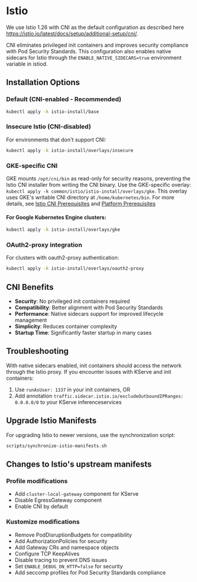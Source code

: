 # Istio

We use Istio 1.26 with CNI as the default configuration as described here <https://istio.io/latest/docs/setup/additional-setup/cni/>.

CNI eliminates privileged init containers and improves security compliance with Pod Security Standards. This configuration also enables native sidecars for Istio through the `ENABLE_NATIVE_SIDECARS=true` environment variable in istiod.

## Installation Options

### Default (CNI-enabled - Recommended)
```bash
kubectl apply -k istio-install/base
```

### Insecure Istio (CNI-disabled)
For environments that don't support CNI:
```bash
kubectl apply -k istio-install/overlays/insecure
```

### GKE-specific CNI
GKE mounts `/opt/cni/bin` as read-only for security reasons, preventing the Istio CNI installer from writing the CNI binary. Use the GKE-specific overlay: `kubectl apply -k common/istio/istio-install/overlays/gke`. This overlay uses GKE's writable CNI directory at `/home/kubernetes/bin`. For more details, see [Istio CNI Prerequisites](https://istio.io/latest/docs/setup/additional-setup/cni/#prerequisites) and [Platform Prerequisites](https://istio.io/latest/docs/ambient/install/platform-prerequisites/)

#### For Google Kubernetes Engine clusters:
```bash
kubectl apply -k istio-install/overlays/gke
```

### OAuth2-proxy integration
For clusters with oauth2-proxy authentication:
```bash
kubectl apply -k istio-install/overlays/oauth2-proxy
```

## CNI Benefits

- **Security**: No privileged init containers required
- **Compatibility**: Better alignment with Pod Security Standards
- **Performance**: Native sidecars support for improved lifecycle management
- **Simplicity**: Reduces container complexity
- **Startup Time**: Significantly faster startup in many cases

## Troubleshooting

With native sidecars enabled, init containers should access the network through the Istio proxy. If you encounter issues with KServe and init containers:

1. Use `runAsUser: 1337` in your init containers, OR
2. Add annotation `traffic.sidecar.istio.io/excludeOutboundIPRanges: 0.0.0.0/0` to your KServe inferenceservices

## Upgrade Istio Manifests
For upgrading Istio to newer versions, use the synchronization script:

```bash
scripts/synchronize-istio-manifests.sh
```

## Changes to Istio's upstream manifests

### Profile modifications

- Add `cluster-local-gateway` component for KServe
- Disable EgressGateway component
- Enable CNI by default

### Kustomize modifications

- Remove PodDisruptionBudgets for compatibility
- Add AuthorizationPolicies for security
- Add Gateway CRs and namespace objects
- Configure TCP KeepAlives
- Disable tracing to prevent DNS issues
- Set `ENABLE_DEBUG_ON_HTTP=false` for security
- Add seccomp profiles for Pod Security Standards compliance